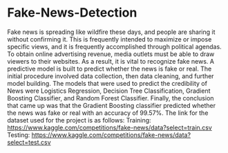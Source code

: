 # Fake-News-Detection
Fake news is spreading like wildfire these days, and people are sharing it without confirming it. This is frequently intended to maximize or impose specific views, and it is frequently accomplished through political agendas. To obtain online advertising revenue, media outlets must be able to draw viewers to their websites. As a result, it is vital to recognize fake news. A predictive model is built to predict whether the news is fake or real. The initial procedure involved data collection, then data cleaning, and further model building. The models that were used to predict the credibility of News were Logistics Regression, Decision Tree Classification, Gradient Boosting Classifier, and Random Forest Classifier. Finally, the conclusion that came up was that the Gradient Boosting classifier predicted whether the news was fake or real with an accuracy of 99.57%. The link for the dataset used for the project is as follows: Training: https://www.kaggle.com/competitions/fake-news/data?select=train.csv Testing: https://www.kaggle.com/competitions/fake-news/data?select=test.csv

